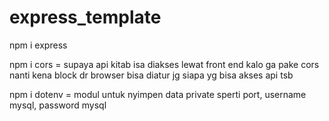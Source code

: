 # express_template

npm i express

npm i cors
=	supaya api kitab isa diakses lewat front end
kalo ga pake cors nanti kena block dr browser
bisa diatur jg siapa yg bisa akses api tsb

npm i dotenv
=	modul untuk nyimpen data private sperti port, username mysql, password mysql

